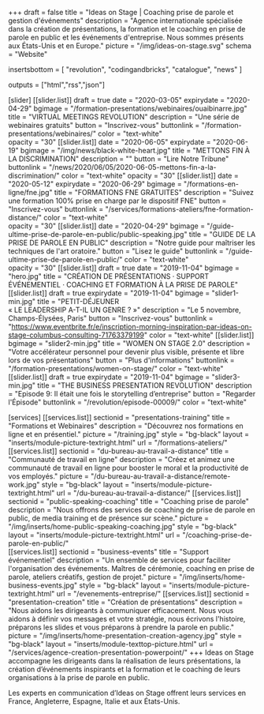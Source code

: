 +++
draft	 		= false
title 			= "Ideas on Stage | Coaching prise de parole et gestion d'événements"
description		= "Agence internationale spécialisée dans la création de présentations, la formation et le coaching en prise de parole en public et les événements d'entreprise. Nous sommes présents aux États-Unis et en Europe."
picture			= "/img/ideas-on-stage.svg"
schema			= "Website"

insertsbottom	= [ "revolution", "codingandbricks", "catalogue", "news" ]

outputs			= ["html","rss","json"]

[slider]
	[[slider.list]]
		draft		= true
		date		= "2020-03-05"
		expirydate	= "2020-04-29"
		bgimage 	= "/formation-presentations/webinaires/ouaibinarre.jpg"
		title 		= "VIRTUAL MEETINGS REVOLUTION"
		description = "Une série de webinaires gratuits"
		button 		= "Inscrivez-vous"
		buttonlink	= "/formation-presentations/webinaires/"
		color		= "text-white"	
		opacity		= "30"
	[[slider.list]]
		date		= "2020-06-05"
		expirydate	= "2020-06-19"
		bgimage		= "/img/news/black-white-heart.jpg"
		title		= "METTONS FIN À LA DISCRIMINATION"
		description	= ""
		button		= "Lire Notre Tribune"
		buttonlink	= "/news/2020/06/05/2020-06-05-mettons-fin-a-la-discrimination/"
		color		= "text-white"
		opacity		= "30"
	[[slider.list]]
		date		= "2020-05-12"
		expirydate	= "2020-06-29"
		bgimage 	= "/formations-en-ligne/fne.jpg"
		title 		= "FORMATIONS FNE GRATUITES"
		description = "Suivez une formation 100% prise en charge par le dispositif FNE"
		button 		= "Inscrivez-vous"
		buttonlink	= "/services/formations-ateliers/fne-formation-distance/"
		color		= "text-white"	
		opacity		= "30"
	[[slider.list]]
		date		= "2020-04-29"
		bgimage 	= "/guide-ultime-prise-de-parole-en-public/public-speaking.jpg"
		title 		= "GUIDE DE LA PRISE DE PAROLE EN PUBLIC"
		description = "Notre guide pour maîtriser les techniques de l'art oratoire."
		button 		= "Lisez le guide"
		buttonlink	= "/guide-ultime-prise-de-parole-en-public/"
		color		= "text-white"	
		opacity		= "30"
	[[slider.list]]
		draft		= true
		date 		= "2019-11-04"
		bgimage		= "hero.jpg"
		title		= "CRÉATION DE PRÉSENTATIONS · SUPPORT ÉVÉNEMENTIEL · COACHING ET FORMATION À LA PRISE DE PAROLE"
	[[slider.list]]
		draft		= true
		expirydate	= "2019-11-04"
		bgimage		= "slider1-min.jpg"
		title		= "PETIT-DÉJEUNER<br />« LE LEADERSHIP A-T-IL UN GENRE ? »"
		description = "Le 5 novembre, Champs-Élysées, Paris"
		button		= "Inscrivez-vous"
		buttonlink	= "https://www.eventbrite.fr/e/inscription-morning-inspiration-par-ideas-on-stage-columbus-consulting-71763379199"
		color		= "text-white"
	[[slider.list]]
		bgimage		= "slider2-min.jpg"
		title		= "WOMEN ON STAGE 2.0"
		description = "Votre accélérateur personnel pour devenir plus visible, présente et libre lors de vos présentations"
		button		= "Plus d'informations"
		buttonlink	= "/formation-presentations/women-on-stage/"
		color 		= "text-white"
	[[slider.list]]
		draft		= true
		expirydate	= "2019-11-04"
		bgimage		= "slider3-min.jpg"
		title		= "THE BUSINESS PRESENTATION REVOLUTION"
		description	= "Episode 9: Il était une fois le storytelling d’entreprise"
		button		= "Regarder l'Épisode"
		buttonlink	= "/revolution/episode-00009/"
		color		= "text-white"

[services]
	[[services.list]]
		sectionid	= "presentations-training"
		title		= "Formations et Webinaires"
		description	= "Découvrez nos formations en ligne et en présentiel."
		picture		= "/training.jpg"
		style		= "bg-black"
		layout		= "inserts/module-picture-textright.html"
		url			= "/formations-ateliers/"
	[[services.list]]
		sectionid	= "du-bureau-au-travail-a-distance"
		title		= "Communauté de travail en ligne"
		description	= "Créez et animez une communauté de travail en ligne pour booster le moral et la productivité de vos employés."
		picture		= "/du-bureau-au-travail-a-distance/remote-work.jpg"
		style		= "bg-black"
		layout		= "inserts/module-picture-textright.html"
		url			= "/du-bureau-au-travail-a-distance/"
	[[services.list]]
		sectionid	= "public-speaking-coaching"
		title		= "Coaching prise de parole"
		description	= "Nous offrons des services de coaching de prise de parole en public, de media training et de présence sur scène."
		picture		= "/img/inserts/home-public-speaking-coaching.jpg"
		style		= "bg-black"
		layout		= "inserts/module-picture-textright.html"
		url			= "/coaching-prise-de-parole-en-public/"	
	[[services.list]]
		sectionid	= "business-events"
		title		= "Support événementiel"
		description	= "Un ensemble de services pour faciliter l'organisation des événements. Maîtres de cérémonie, coaching en prise de parole, ateliers créatifs, gestion de projet."
		picture		= "/img/inserts/home-business-events.jpg"
		style		= "bg-black"
		layout		= "inserts/module-picture-textright.html"
		url			= "/evenements-entreprise/"
	[[services.list]]
		sectionid	= "presentation-creation"
		title		= "Création de présentations"
		description	= "Nous aidons les dirigeants à communiquer efficacement. Nous vous aidons à définir vos messages et votre stratégie, nous écrivons l'histoire, préparons les slides et vous préparons à prendre la parole en public."
		picture		= "/img/inserts/home-presentation-creation-agency.jpg"
		style		= "bg-black"
		layout		= "inserts/module-texttop-picture.html"
		url			= "/services/agence-creation-presentation-powerpoint/"
+++
Ideas on Stage accompagne les dirigeants dans la réalisation de leurs présentations, la création d’événements inspirants et la formation et le coaching de leurs organisations à la prise de parole en public.

Les experts en communication d’Ideas on Stage offrent leurs services en France, Angleterre, Espagne, Italie et aux États-Unis.
